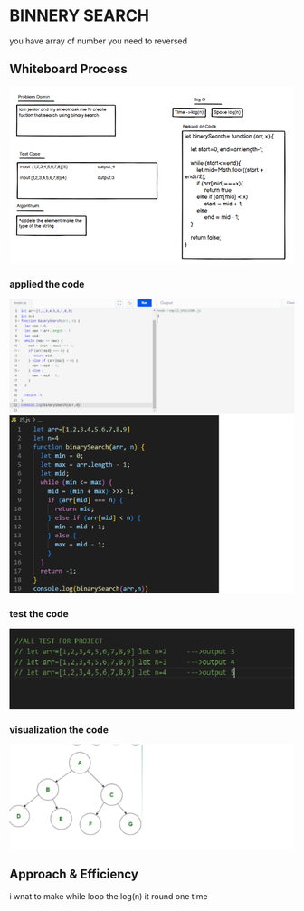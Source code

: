 # BINNERY SEARCH
you have array of number you need  to reversed
## Whiteboard Process
![image](./solve4.png)
### applied the code 
![image](./solve%201.png)
![image](./solve%202.png)
### test the code 
![image](./solve%203.png)
### visualization the code 
![image](./visulize.png)



## Approach & Efficiency
i wnat to make while loop the log(n) it round one time
